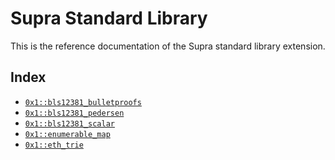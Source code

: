 
<a id="@Supra_Standard_Library_0"></a>

# Supra Standard Library


This is the reference documentation of the Supra standard library extension.


<a id="@Index_1"></a>

## Index


-  [`0x1::bls12381_bulletproofs`](bls12381_bulletproofs.md#0x1_bls12381_bulletproofs)
-  [`0x1::bls12381_pedersen`](bls12381_pedersen.md#0x1_bls12381_pedersen)
-  [`0x1::bls12381_scalar`](bls12381_scalar.md#0x1_bls12381_scalar)
-  [`0x1::enumerable_map`](enumerable_map.md#0x1_enumerable_map)
-  [`0x1::eth_trie`](eth_trie.md#0x1_eth_trie)


[move-book]: https://aptos.dev/move/book/SUMMARY
